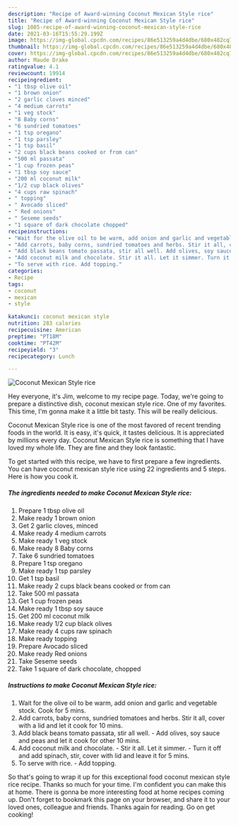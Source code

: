 ```yaml
---
description: "Recipe of Award-winning Coconut Mexican Style rice"
title: "Recipe of Award-winning Coconut Mexican Style rice"
slug: 1085-recipe-of-award-winning-coconut-mexican-style-rice
date: 2021-03-16T15:55:29.199Z
image: https://img-global.cpcdn.com/recipes/86e513259a4d4dbe/680x482cq70/coconut-mexican-style-rice-recipe-main-photo.jpg
thumbnail: https://img-global.cpcdn.com/recipes/86e513259a4d4dbe/680x482cq70/coconut-mexican-style-rice-recipe-main-photo.jpg
cover: https://img-global.cpcdn.com/recipes/86e513259a4d4dbe/680x482cq70/coconut-mexican-style-rice-recipe-main-photo.jpg
author: Maude Drake
ratingvalue: 4.1
reviewcount: 19914
recipeingredient:
- "1 tbsp olive oil"
- "1 brown onion"
- "2 garlic cloves minced"
- "4 medium carrots"
- "1 veg stock"
- "8 Baby corns"
- "6 sundried tomatoes"
- "1 tsp oregano"
- "1 tsp parsley"
- "1 tsp basil"
- "2 cups black beans cooked or from can"
- "500 ml passata"
- "1 cup frozen peas"
- "1 tbsp soy sauce"
- "200 ml coconut milk"
- "1/2 cup black olives"
- "4 cups raw spinach"
- " topping"
- " Avocado sliced"
- " Red onions"
- " Seseme seeds"
- "1 square of dark chocolate chopped"
recipeinstructions:
- "Wait for the olive oil to be warm, add onion and garlic and vegetable stock. Cook for 5 mins."
- "Add carrots, baby corns, sundried tomatoes and herbs. Stir it all, cover with a lid and let it cook for 10 mins."
- "Add black beans tomato passata, stir all well. Add olives, soy sauce and peas and let it cook for other 10 mins."
- "Add coconut milk and chocolate. Stir it all. Let it simmer. Turn it off and add spinach, stir, cover with lid and leave it for 5 mins."
- "To serve with rice. Add topping."
categories:
- Recipe
tags:
- coconut
- mexican
- style

katakunci: coconut mexican style 
nutrition: 283 calories
recipecuisine: American
preptime: "PT18M"
cooktime: "PT42M"
recipeyield: "3"
recipecategory: Lunch

---
```



![Coconut Mexican Style rice](https://img-global.cpcdn.com/recipes/86e513259a4d4dbe/680x482cq70/coconut-mexican-style-rice-recipe-main-photo.jpg)

Hey everyone, it's Jim, welcome to my recipe page. Today, we're going to prepare a distinctive dish, coconut mexican style rice. One of my favorites. This time, I'm gonna make it a little bit tasty. This will be really delicious.

Coconut Mexican Style rice is one of the most favored of recent trending foods in the world. It is easy, it's quick, it tastes delicious. It is appreciated by millions every day. Coconut Mexican Style rice is something that I have loved my whole life. They are fine and they look fantastic.




To get started with this recipe, we have to first prepare a few ingredients. You can have coconut mexican style rice using 22 ingredients and 5 steps. Here is how you cook it.

<!--inarticleads1-->

##### The ingredients needed to make Coconut Mexican Style rice:

1. Prepare 1 tbsp olive oil
1. Make ready 1 brown onion
1. Get 2 garlic cloves, minced
1. Make ready 4 medium carrots
1. Make ready 1 veg stock
1. Make ready 8 Baby corns
1. Take 6 sundried tomatoes
1. Prepare 1 tsp oregano
1. Make ready 1 tsp parsley
1. Get 1 tsp basil
1. Make ready 2 cups black beans cooked or from can
1. Take 500 ml passata
1. Get 1 cup frozen peas
1. Make ready 1 tbsp soy sauce
1. Get 200 ml coconut milk
1. Make ready 1/2 cup black olives
1. Make ready 4 cups raw spinach
1. Make ready  topping
1. Prepare  Avocado sliced
1. Make ready  Red onions
1. Take  Seseme seeds
1. Take 1 square of dark chocolate, chopped




<!--inarticleads2-->

##### Instructions to make Coconut Mexican Style rice:

1. Wait for the olive oil to be warm, add onion and garlic and vegetable stock. Cook for 5 mins.
1. Add carrots, baby corns, sundried tomatoes and herbs. Stir it all, cover with a lid and let it cook for 10 mins.
1. Add black beans tomato passata, stir all well. - Add olives, soy sauce and peas and let it cook for other 10 mins.
1. Add coconut milk and chocolate. - Stir it all. Let it simmer. - Turn it off and add spinach, stir, cover with lid and leave it for 5 mins.
1. To serve with rice. - Add topping.




So that's going to wrap it up for this exceptional food coconut mexican style rice recipe. Thanks so much for your time. I'm confident you can make this at home. There is gonna be more interesting food at home recipes coming up. Don't forget to bookmark this page on your browser, and share it to your loved ones, colleague and friends. Thanks again for reading. Go on get cooking!
